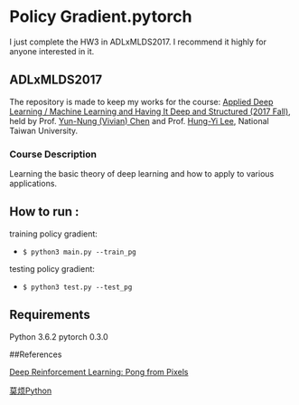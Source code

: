 # Policy Gradient.pytorch

I just complete the HW3 in ADLxMLDS2017. I recommend it highly for anyone interested in it.

## ADLxMLDS2017

The repository is made to keep my works for the course: [Applied Deep Learning / Machine Learning and Having It Deep and Structured (2017 Fall)](https://www.csie.ntu.edu.tw/~yvchen/f106-adl/index.html), held by Prof. [Yun-Nung (Vivian) Chen](https://www.csie.ntu.edu.tw/~yvchen/) and Prof. [Hung-Yi Lee](http://speech.ee.ntu.edu.tw/~tlkagk/), National Taiwan University.

### Course Description

Learning the basic theory of deep learning and how to apply to various applications.

## How to run :

training policy gradient:

- `$ python3 main.py --train_pg`

testing policy gradient:

- `$ python3 test.py --test_pg`

## Requirements

Python 3.6.2 pytorch 0.3.0

##References

[Deep Reinforcement Learning: Pong from Pixels](http://karpathy.github.io/2016/05/31/rl/)

[莫烦Python](https://morvanzhou.github.io/tutorials/machine-learning/reinforcement-learning/5-1-A-PG/)

